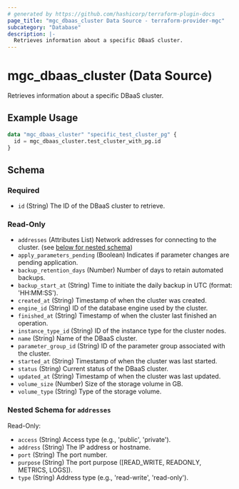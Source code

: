 ```yaml
---
# generated by https://github.com/hashicorp/terraform-plugin-docs
page_title: "mgc_dbaas_cluster Data Source - terraform-provider-mgc"
subcategory: "Database"
description: |-
  Retrieves information about a specific DBaaS cluster.
---
```


# mgc_dbaas_cluster (Data Source)

Retrieves information about a specific DBaaS cluster.

## Example Usage

```terraform
data "mgc_dbaas_cluster" "specific_test_cluster_pg" {
  id = mgc_dbaas_cluster.test_cluster_with_pg.id
}
```

<!-- schema generated by tfplugindocs -->
## Schema

### Required

- `id` (String) The ID of the DBaaS cluster to retrieve.

### Read-Only

- `addresses` (Attributes List) Network addresses for connecting to the cluster. (see [below for nested schema](#nestedatt--addresses))
- `apply_parameters_pending` (Boolean) Indicates if parameter changes are pending application.
- `backup_retention_days` (Number) Number of days to retain automated backups.
- `backup_start_at` (String) Time to initiate the daily backup in UTC (format: 'HH:MM:SS').
- `created_at` (String) Timestamp of when the cluster was created.
- `engine_id` (String) ID of the database engine used by the cluster.
- `finished_at` (String) Timestamp of when the cluster last finished an operation.
- `instance_type_id` (String) ID of the instance type for the cluster nodes.
- `name` (String) Name of the DBaaS cluster.
- `parameter_group_id` (String) ID of the parameter group associated with the cluster.
- `started_at` (String) Timestamp of when the cluster was last started.
- `status` (String) Current status of the DBaaS cluster.
- `updated_at` (String) Timestamp of when the cluster was last updated.
- `volume_size` (Number) Size of the storage volume in GB.
- `volume_type` (String) Type of the storage volume.

<a id="nestedatt--addresses"></a>
### Nested Schema for `addresses`

Read-Only:

- `access` (String) Access type (e.g., 'public', 'private').
- `address` (String) The IP address or hostname.
- `port` (String) The port number.
- `purpose` (String) The port purpose ([READ_WRITE, READONLY, METRICS, LOGS]).
- `type` (String) Address type (e.g., 'read-write', 'read-only').
